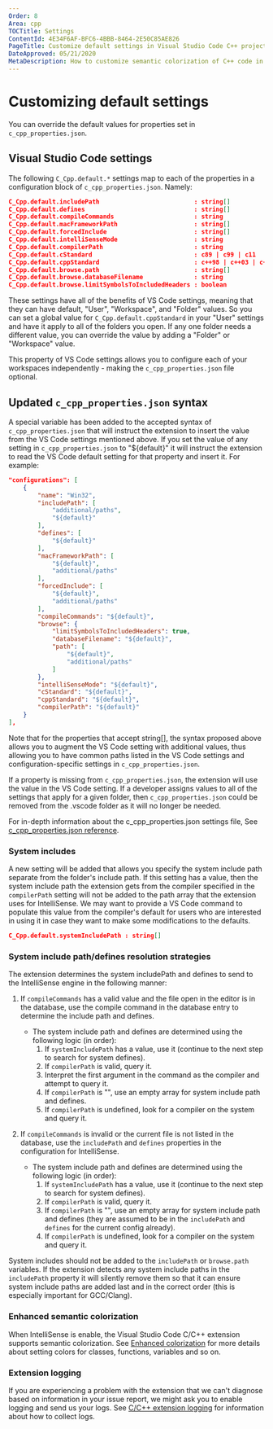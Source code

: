 ```yaml
---
Order: 8
Area: cpp
TOCTitle: Settings
ContentId: 4E34F6AF-BFC6-4BBB-8464-2E50C85AE826
PageTitle: Customize default settings in Visual Studio Code C++ projects
DateApproved: 05/21/2020
MetaDescription: How to customize semantic colorization of C++ code in Visual Studio Code.
---
```

# Customizing default settings

You can override the default values for properties set in `c_cpp_properties.json`.

## Visual Studio Code settings

The following `C_Cpp.default.*` settings map to each of the properties in a configuration block of `c_cpp_properties.json`. Namely:

```json
C_Cpp.default.includePath                          : string[]
C_Cpp.default.defines                              : string[]
C_Cpp.default.compileCommands                      : string
C_Cpp.default.macFrameworkPath                     : string[]
C_Cpp.default.forcedInclude                        : string[]
C_Cpp.default.intelliSenseMode                     : string
C_Cpp.default.compilerPath                         : string
C_Cpp.default.cStandard                            : c89 | c99 | c11
C_Cpp.default.cppStandard                          : c++98 | c++03 | c++11 | c++14 | c++17
C_Cpp.default.browse.path                          : string[]
C_Cpp.default.browse.databaseFilename              : string
C_Cpp.default.browse.limitSymbolsToIncludedHeaders : boolean
```

These settings have all of the benefits of VS Code settings, meaning that they can have default, "User", "Workspace", and "Folder" values.  So you can set a global value for `C_Cpp.default.cppStandard` in your "User" settings and have it apply to all of the folders you open. If any one folder needs a different value, you can override the value by adding a "Folder" or "Workspace" value.

This property of VS Code settings allows you to configure each of your workspaces independently - making the `c_cpp_properties.json` file optional.

## Updated `c_cpp_properties.json` syntax

A special variable has been added to the accepted syntax of `c_cpp_properties.json` that will instruct the extension to insert  the value from the VS Code settings mentioned above. If you set the value of any setting in `c_cpp_properties.json` to "${default}" it will instruct the extension to read the VS Code default setting for that property and insert it. For example:

```json
"configurations": [
    {
        "name": "Win32",
        "includePath": [
            "additional/paths",
            "${default}"
        ],
        "defines": [
            "${default}"
        ],
        "macFrameworkPath": [
            "${default}",
            "additional/paths"
        ],
        "forcedInclude": [
            "${default}",
            "additional/paths"
        ],
        "compileCommands": "${default}",
        "browse": {
            "limitSymbolsToIncludedHeaders": true,
            "databaseFilename": "${default}",
            "path": [
                "${default}",
                "additional/paths"
            ]
        },
        "intelliSenseMode": "${default}",
        "cStandard": "${default}",
        "cppStandard": "${default}",
        "compilerPath": "${default}"
    }
],
```

Note that for the properties that accept string[], the syntax proposed above allows you to augment the VS Code setting with additional values, thus allowing you to have common paths listed in the VS Code settings and configuration-specific settings in `c_cpp_properties.json`.

If a property is missing from `c_cpp_properties.json`, the extension will use the value in the VS Code setting. If a developer assigns values to all of the settings that apply for a given folder, then `c_cpp_properties.json` could be removed from the .vscode folder as it will no longer be needed.

For in-depth information about the c_cpp_properties.json settings file, See [c_cpp_properties.json reference](c-cpp-properties-schema-reference.md).

### System includes

A new setting will be added that allows you specify the system include path separate from the folder's include path. If this setting has a value, then the system include path the extension gets from the compiler specified in the `compilerPath` setting will not be added to the path array that the extension uses for IntelliSense. We may want to provide a VS Code command to populate this value from the compiler's default for users who are interested in using it in case they want to make some modifications to the defaults.

```json
C_Cpp.default.systemIncludePath : string[]
```

### System include path/defines resolution strategies

The extension determines the system includePath and defines to send to the IntelliSense engine in the following manner:

1. If `compileCommands` has a valid value and the file open in the editor is in the database, use the compile command in the database entry to determine the include path and defines.
   - The system include path and defines are determined using the following logic (in order):
      1. If `systemIncludePath` has a value, use it (continue to the next step to search for system defines).
      2. If `compilerPath` is valid, query it.
      3. Interpret the first argument in the command as the compiler and attempt to query it.
      4. If `compilerPath` is "", use an empty array for system include path and defines.
      5. If `compilerPath` is undefined, look for a compiler on the system and query it.

2. If `compileCommands` is invalid or the current file is not listed in the database, use the `includePath` and `defines` properties in the configuration for IntelliSense.
   - The system include path and defines are determined using the following logic (in order):
      1. If `systemIncludePath` has a value, use it (continue to the next step to search for system defines).
      2. If `compilerPath` is valid, query it.
      3. If `compilerPath` is "", use an empty array for system include path and defines (they are assumed to be in the `includePath` and `defines` for the current config already).
      4. If `compilerPath` is undefined, look for a compiler on the system and query it.

System includes should not be added to the `includePath` or `browse.path` variables. If the extension detects any system include paths in the `includePath` property it will silently remove them so that it can ensure system include paths are added last and in the correct order (this is especially important for GCC/Clang).

### Enhanced semantic colorization

When IntelliSense is enable, the Visual Studio Code C/C++ extension supports semantic colorization. See [Enhanced colorization](colorization-cpp.md) for more details about setting colors for classes, functions, variables and so on.

### Extension logging

If you are experiencing a problem with the extension that we can't diagnose based on information in your issue report, we might ask you to enable logging and send us your logs. See [C/C++ extension logging](enable-logging-cpp.md) for information about how to collect logs.
